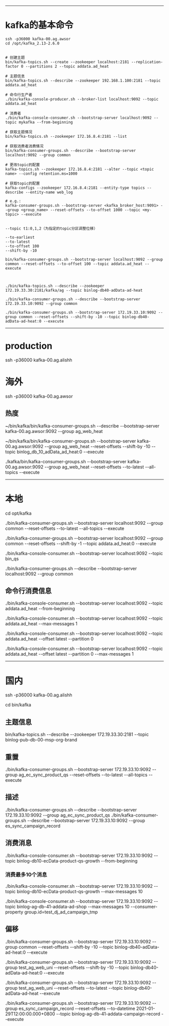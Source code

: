---
# kafka的基本命令


```shell script
ssh -p36000 kafka-00.ag.awsor
cd /opt/kafka_2.13-2.6.0


# 创建主题
bin/kafka-topics.sh --create --zookeeper localhost:2181 --replication-factor 0 --partitions 2 --topic addata.ad_heat

# 主题信息
bin/kafka-topics.sh --describe --zookeeper 192.168.1.100:2181 --topic addata.ad_heat

# 命令行生产者
./bin/kafka-console-producer.sh --broker-list localhost:9092 --topic addata.ad_heat

# 消费者
./bin/kafka-console-consumer.sh --bootstrap-server localhost:9092 --topic mykafka --from-beginning

# 获取主题情况
bin/kafka-topics.sh --zookeeper 172.16.8.4:2181 --list

# 获取消费者消费情况
bin/kafka-consumer-groups.sh --describe --bootstrap-server localhost:9092 --group common

# 更改topic的配置
kafka-topics.sh --zookeeper 172.16.8.4:2181 --alter --topic <topic name> --config retention.ms=1000

# 获取topic的配置
kafka-configs --zookeeper 172.16.8.4:2181 --entity-type topics --describe --entity-name web_log

# e.g.:
kafka-consumer-groups.sh --bootstrap-server <kafka_broker_host:9091> --group <group_name> --reset-offsets --to-offset 1000 --topic <my-topic> --execute


--topic t1:0,1,2（为指定的topic分区调整位移）

--to-earliest
--to-latest
--to-offset 100
--shift-by -10

bin/kafka-consumer-groups.sh --bootstrap-server localhost:9092 --group common --reset-offsets --to-offset 100 --topic addata.ad_heat --execute



./bin/kafka-topics.sh --describe --zookeeper 172.19.33.30:2181/kafka/ag --topic binlog-db40-adData-ad-heat

./bin/kafka-consumer-groups.sh --describe --bootstrap-server 172.19.33.10:9092 --group common

./bin/kafka-consumer-groups.sh --bootstrap-server 172.19.33.10:9092 --group common --reset-offsets --shift-by -10 --topic binlog-db40-adData-ad-heat:0 --execute

```


----
# production

ssh -p36000 kafka-00.ag.alishh


# 海外
ssh -p36000 kafka-00.ag.awsor


## 热度
~/bin/kafka/bin/kafka-consumer-groups.sh --describe --bootstrap-server kafka-00.ag.awsor:9092 --group ag_web_heat

~/bin/kafka/bin/kafka-consumer-groups.sh --bootstrap-server kafka-00.ag.awsor:9092 --group ag_web_heat --reset-offsets --shift-by -10 --topic binlog_db_10_adData_ad_heat:0 --execute

./kafka/bin/kafka-consumer-groups.sh --bootstrap-server kafka-00.ag.awsor:9092 --group ag_web_heat --reset-offsets --to-latest --all-topics --execute


----
# 本地

cd opt/kafka

./bin/kafka-consumer-groups.sh --bootstrap-server localhost:9092 --group common --reset-offsets --to-latest --all-topics --execute

./bin/kafka-consumer-groups.sh --bootstrap-server localhost:9092 --group common --reset-offsets --shift-by -1 --topic addata.ad_heat:0 --execute

./bin/kafka-console-consumer.sh --bootstrap-server localhost:9092 --topic bin_qs

./bin/kafka-consumer-groups.sh --describe --bootstrap-server localhost:9092 --group common


## 命令行消费信息

./bin/kafka-console-consumer.sh --bootstrap-server localhost:9092 --topic addata.ad_heat --from-beginning

./bin/kafka-console-consumer.sh --bootstrap-server localhost:9092 --topic addata.ad_heat  --max-messages 1

./bin/kafka-console-consumer.sh --bootstrap-server localhost:9092 --topic addata.ad_heat --offset latest --partition 0

./bin/kafka-console-consumer.sh --bootstrap-server localhost:9092 --topic addata.ad_heat --offset latest --partition 0 --max-messages 1


----

# 国内
ssh -p36000 kafka-00.ag.alishh

cd bin/kafka


## 主题信息
bin/kafka-topics.sh --describe --zookeeper 172.19.33.30:2181 --topic binlog-pub-db-00-msp-org-brand

## 重置
./bin/kafka-consumer-groups.sh --bootstrap-server 172.19.33.10:9092 --group ag_ec_sync_product_qs --reset-offsets --to-latest --all-topics --execute

## 描述
./bin/kafka-consumer-groups.sh --describe --bootstrap-server 172.19.33.10:9092 --group ag_ec_sync_product_qs
./bin/kafka-consumer-groups.sh --describe --bootstrap-server 172.19.33.10:9092 --group es_sync_campaign_record

## 消费消息
./bin/kafka-console-consumer.sh --bootstrap-server 172.19.33.10:9092 --topic binlog-db10-ecData-product-qs-growth --from-beginning

### 消费最多10个消息
./bin/kafka-console-consumer.sh --bootstrap-server 172.19.33.10:9092 --topic binlog-db10-ecData-product-qs-growth --max-messages 10

./bin/kafka-console-consumer.sh --bootstrap-server 172.19.33.10:9092 --topic binlog-ag-db-41-addata-ad-shop --max-messages 10  --consumer-property group.id=test_dj_ad_campaign_tmp



## 偏移
./bin/kafka-consumer-groups.sh --bootstrap-server 172.19.33.10:9092 --group common --reset-offsets --shift-by -10 --topic binlog-db40-adData-ad-heat:0 --execute

./bin/kafka-consumer-groups.sh --bootstrap-server 172.19.33.10:9092 --group test_ag_web_uni --reset-offsets --shift-by -10 --topic binlog-db40-adData-ad-heat:0 --execute

./bin/kafka-consumer-groups.sh --bootstrap-server 172.19.33.10:9092 --group test_ag_web_uni --reset-offsets --to-latest --topic binlog-db40-adData-ad-heat --execute

./bin/kafka-consumer-groups.sh --bootstrap-server 172.19.33.10:9092 --group es_sync_campaign_record --reset-offsets --to-datetime 2021-01-29T12:00:00.000+0800  --topic binlog-ag-db-41-addata-campaign-record --execute

